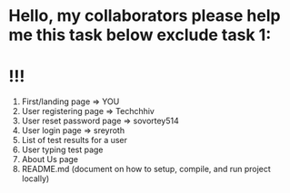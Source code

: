 # Hello, my collaborators please help me this task below exclude task 1:  
# !!!
1) First/landing page => YOU
2) User registering page  => Techchhiv
3) User reset password page  => sovortey514
4) User login page           => sreyroth 
5) List of test results for a user
6) User typing test page
7) About Us page
8) README.md (document on how to setup, compile, and run project locally)
